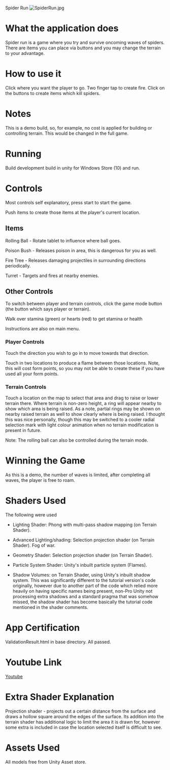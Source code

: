 Spider Run
![SpiderRun.jpg](https://bitbucket.org/repo/yEoayr/images/3935786392-SpiderRun.jpg)



# What the application does #
Spider run is a game where you try and survive oncoming waves of spiders.
There are items you can place via buttons and you may change the terrain to 
your advantage.

# How to use it #
Click where you want the player to go. Two finger tap to create fire.
Click on the buttons to create items which kill spiders.

# Notes #

This is a demo build, so, for example, no cost is applied for building or controlling terrain. 
This would be changed in the full game.

# Running #

Build development build in unity for Windows Store (10) and run.

# Controls #

Most controls self explanatory, press start to start the game.

Push items to create those items at the player's current location.

## Items ##

Rolling Ball - Rotate tablet to influence where ball goes.

Poison Bush - Releases poison in area, this is dangerous for you as well.

Fire Tree - Releases damaging projectiles in surrounding directions periodically.

Turret - Targets and fires at nearby enemies.

## Other Controls ##

To switch between player and terrain controls, click the game mode button (the button which says player or terrain).

Walk over stamina (green) or hearts (red) to get stamina or health

Instructions are also on main menu.

### Player Controls ###

Touch the direction you wish to go in to move towards that direction.

Touch in two locations to produce a flame between those locations.
Note, this will cost form points, so you may not be able to create these
if you have used all your form points.

### Terrain Controls ###

Touch a location on the map to select that area and drag to raise or lower terrain there.
Where terrain is non-zero height, a ring will appear nearby to show which area is being raised.
As a note, partial rings may be shown on nearby raised terrain as well to show clearly where is being
raised. I thought this was nice personally, though this may be switched to a cooler radial selection mark
with light colour animation when no terrain modification is present in future.

Note: The rolling ball can also be controlled during the terrain mode.

# Winning the Game #

As this is a demo, the number of waves is limited, after completing all waves, the player is free
to roam.

# Shaders Used #

The following were used

- Lighting Shader: Phong with multi-pass shadow mapping (on Terrain Shader).

- Advanced Lighting/shading: Selection projection shader (on Terrain Shader). Fog of war.

- Geometry Shader: Selection projection shader (on Terrain Shader).

- Particle System Shader: Unity's inbuilt particle system (Flames).

- Shadow Volumes: on Terrain Shader, using Unity's inbuilt shadow system. This was significantly different to the 
tutorial version's code originally, however due to another part of the code which relied more heavily on having
specific names being present, non-Pro Unity not processing extra shadows and a standard pragma that was somehow
missed, the shadow shader has become basically the tutorial code mentioned in the shader comments.

# App Certification #

ValidationResult.html in base directory. All passed.

# Youtube Link #

[Youtube](https://youtu.be/Qho5DAr75gI)

# Extra Shader Explanation #

Projection shader - projects out a certain distance from the surface and draws a hollow square around the edges of the surface. Its addition into the terrain shader has additional logic to limit the area it is drawn for, however some extra is included in case the location selected itself is difficult to see.

# Assets Used #

All models free from Unity Asset store.
